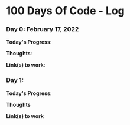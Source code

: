 # 100 Days Of Code - Log

### Day 0: February 17, 2022


**Today's Progress**: 

**Thoughts**: 

**Link(s) to work**:

### Day 1: 

**Today's Progress**:

**Thoughts**

**Link(s) to work**
